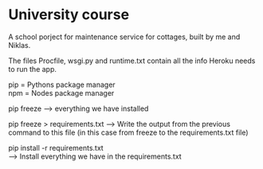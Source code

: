 # University course
A school porject for maintenance service for cottages, built by me and Niklas. 





The files Procfile, wsgi.py and runtime.txt contain all the info Heroku needs to run the app.

pip = Pythons package manager  
npm = Nodes package manager

pip freeze 
--> everything we have installed 

pip freeze > requirements.txt 
—> Write the output from the previous command to this file (in this case from freeze to the requirements.txt file)

pip install -r requirements.txt   
--> Install everything we have in the requirements.txt 



